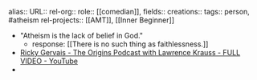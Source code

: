 alias::
URL::
rel-org::
role:: [[comedian]],
fields::
creations::
tags:: person, #atheism
rel-projects:: [[AMT]], [[Inner Beginner]]


- "Atheism is the lack of belief in God."
	- response: [[There is no such thing as faithlessness.]]
- [Ricky Gervais - The Origins Podcast with Lawrence Krauss - FULL VIDEO - YouTube](https://www.youtube.com/watch?v=qXLv1PHLilU)
-

